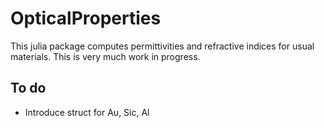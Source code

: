 # OpticalProperties

This julia package computes permittivities and refractive indices for usual materials.
This is very much work in progress.

## To do
- Introduce struct for Au, Sic, Al